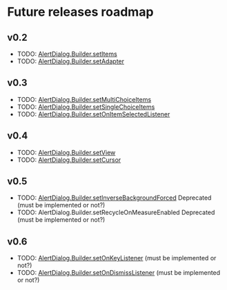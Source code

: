 Future releases roadmap
====

v0.2
----
* TODO: [AlertDialog.Builder.setItems](https://developer.android.com/reference/android/app/AlertDialog.Builder.html#setItems(int,%20android.content.DialogInterface.OnClickListener))
* TODO: [AlertDialog.Builder.setAdapter](https://developer.android.com/reference/android/app/AlertDialog.Builder.html#setAdapter(android.widget.ListAdapter,%2520android.content.DialogInterface.OnClickListener))

v0.3
----
* TODO: [AlertDialog.Builder.setMultiChoiceItems](https://developer.android.com/reference/android/app/AlertDialog.Builder.html#setMultiChoiceItems(java.lang.CharSequence%5B%5D,%2520boolean%5B%5D,%2520android.content.DialogInterface.OnMultiChoiceClickListener))
* TODO: [AlertDialog.Builder.setSingleChoiceItems](https://developer.android.com/reference/android/app/AlertDialog.Builder.html#setSingleChoiceItems(int,%2520int,%2520android.content.DialogInterface.OnClickListener))
* TODO: [AlertDialog.Builder.setOnItemSelectedListener](https://developer.android.com/reference/android/app/AlertDialog.Builder.html#setOnItemSelectedListener(android.widget.AdapterView.OnItemSelectedListener))

v0.4
----
* TODO: [AlertDialog.Builder.setView](https://developer.android.com/reference/android/app/AlertDialog.Builder.html#setView(android.view.View))
* TODO: [AlertDialog.Builder.setCursor](https://developer.android.com/reference/android/app/AlertDialog.Builder.html#setCursor(android.database.Cursor,%2520android.content.DialogInterface.OnClickListener,%2520java.lang.String))

v0.5
----
* TODO: [AlertDialog.Builder.setInverseBackgroundForced](https://developer.android.com/reference/android/app/AlertDialog.Builder.html#setInverseBackgroundForced(boolean)) Deprecated (must be implemented or not?)
* TODO: AlertDialog.Builder.setRecycleOnMeasureEnabled Deprecated (must be implemented or not?)

v0.6
----
* TODO: [AlertDialog.Builder.setOnKeyListener](https://developer.android.com/reference/android/app/AlertDialog.Builder.html#setOnKeyListener(android.content.DialogInterface.OnKeyListener)) (must be implemented or not?)
* TODO: [AlertDialog.Builder.setOnDismissListener](https://developer.android.com/reference/android/app/AlertDialog.Builder.html#setOnDismissListener(android.content.DialogInterface.OnDismissListener)) (must be implemented or not?)